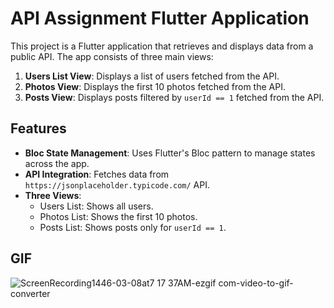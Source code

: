 # API Assignment Flutter Application

This project is a Flutter application that retrieves and displays data from a public API. The app consists of three main views:

1. **Users List View**: Displays a list of users fetched from the API.
2. **Photos View**: Displays the first 10 photos fetched from the API.
3. **Posts View**: Displays posts filtered by `userId == 1` fetched from the API.

## Features

- **Bloc State Management**: Uses Flutter's Bloc pattern to manage states across the app.
- **API Integration**: Fetches data from `https://jsonplaceholder.typicode.com/` API.
- **Three Views**:
  - Users List: Shows all users.
  - Photos List: Shows the first 10 photos.
  - Posts List: Shows posts only for `userId == 1`.

## GIF


![ScreenRecording1446-03-08at7 17 37AM-ezgif com-video-to-gif-converter](https://github.com/user-attachments/assets/782b1dec-9048-43c5-abdd-b46d598fb147)
